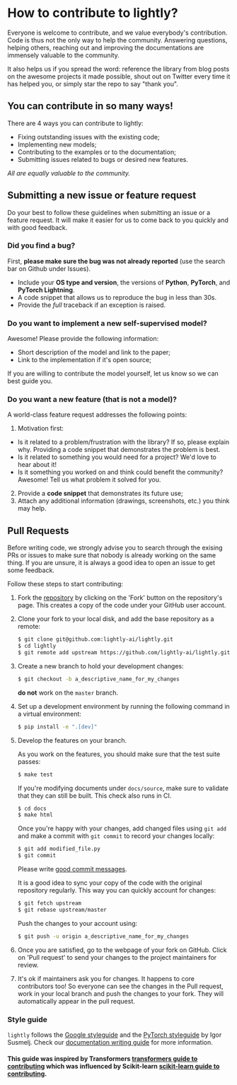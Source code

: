# How to contribute to lightly?

Everyone is welcome to contribute, and we value everybody's contribution. Code is thus not the only way to help the community. Answering questions, helping others, reaching out and improving the documentations are immensely valuable to the community.

It also helps us if you spread the word: reference the library from blog posts on the awesome projects it made possible, shout out on Twitter every time it has helped you, or simply star the repo to say "thank you".

## You can contribute in so many ways!

There are 4 ways you can contribute to lightly:
* Fixing outstanding issues with the existing code;
* Implementing new models;
* Contributing to the examples or to the documentation;
* Submitting issues related to bugs or desired new features.

*All are equally valuable to the community.*

## Submitting a new issue or feature request

Do your best to follow these guidelines when submitting an issue or a feature
request. It will make it easier for us to come back to you quickly and with good
feedback.

### Did you find a bug?

First, **please make sure the bug was not already reported** (use the search bar on Github under Issues).

* Include your **OS type and version**, the versions of **Python**, **PyTorch**, and **PyTorch Lightning**.
* A code snippet that allows us to reproduce the bug in less than 30s.
* Provide the *full* traceback if an exception is raised.

### Do you want to implement a new self-supervised model?

Awesome! Please provide the following information:

* Short description of the model and link to the paper;
* Link to the implementation if it's open source;

If you are willing to contribute the model yourself, let us know so we can best
guide you.

### Do you want a new feature (that is not a model)?

A world-class feature request addresses the following points:

1. Motivation first:
  * Is it related to a problem/frustration with the library? If so, please explain
    why. Providing a code snippet that demonstrates the problem is best.
  * Is it related to something you would need for a project? We'd love to hear
    about it!
  * Is it something you worked on and think could benefit the community?
    Awesome! Tell us what problem it solved for you.
2. Provide a **code snippet** that demonstrates its future use;
3. Attach any additional information (drawings, screenshots, etc.) you think may help.


## Pull Requests

Before writing code, we strongly advise you to search through the exising PRs or
issues to make sure that nobody is already working on the same thing. If you are
unsure, it is always a good idea to open an issue to get some feedback.

Follow these steps to start contributing:

1. Fork the [repository](https://github.com/lightly-ai/lightly/) by
   clicking on the 'Fork' button on the repository's page. This creates a copy of the code
   under your GitHub user account.

2. Clone your fork to your local disk, and add the base repository as a remote:

   ```bash
   $ git clone git@github.com:lightly-ai/lightly.git
   $ cd lightly
   $ git remote add upstream https://github.com/lightly-ai/lightly.git
   ```

3. Create a new branch to hold your development changes:

   ```bash
   $ git checkout -b a_descriptive_name_for_my_changes
   ```

   **do not** work on the `master` branch.

4. Set up a development environment by running the following command in a virtual environment:

   ```bash
   $ pip install -e ".[dev]"
   ```

5. Develop the features on your branch.

   As you work on the features, you should make sure that the test suite
   passes:

   ```bash
   $ make test
   ```

   If you're modifying documents under `docs/source`, make sure to validate that
   they can still be built. This check also runs in CI. 

   ```bash
   $ cd docs
   $ make html
   ```
   Once you're happy with your changes, add changed files using `git add` and
   make a commit with `git commit` to record your changes locally:

   ```bash
   $ git add modified_file.py
   $ git commit
   ```

   Please write [good commit messages](https://chris.beams.io/posts/git-commit/).

   It is a good idea to sync your copy of the code with the original
   repository regularly. This way you can quickly account for changes:

   ```bash
   $ git fetch upstream
   $ git rebase upstream/master
   ```

   Push the changes to your account using:

   ```bash
   $ git push -u origin a_descriptive_name_for_my_changes
   ```

6. Once you are satisfied, go to the webpage of your fork on GitHub.
   Click on 'Pull request' to send your changes to the project maintainers for review.

7. It's ok if maintainers ask you for changes. It happens to core contributors
   too! So everyone can see the changes in the Pull request, work in your local
   branch and push the changes to your fork. They will automatically appear in
   the pull request.

### Style guide

`lightly` follows the [Google styleguide](https://google.github.io/styleguide/pyguide.html) and the [PyTorch styleguide](https://github.com/IgorSusmelj/pytorch-styleguide) by Igor Susmelj.
Check our [documentation writing guide](https://github.com/lightly-ai/lightly/docs/README.md) for more information.

#### This guide was inspired by Transformers [transformers guide to contributing](https://github.com/huggingface/transformers/blob/master/CONTRIBUTING.md) which was influenced by Scikit-learn [scikit-learn guide to contributing](https://github.com/scikit-learn/scikit-learn/blob/master/CONTRIBUTING.md).